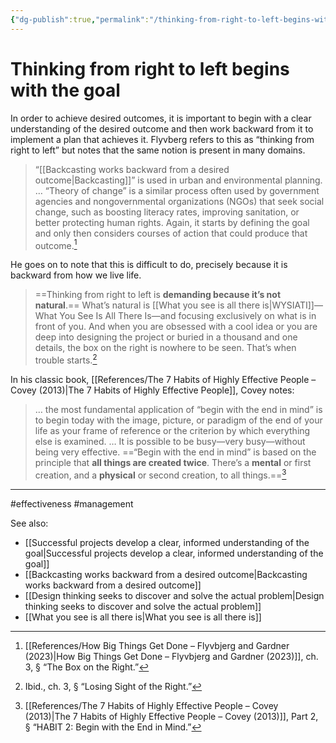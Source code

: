 ```yaml
---
{"dg-publish":true,"permalink":"/thinking-from-right-to-left-begins-with-the-goal/"}
---
```



# Thinking from right to left begins with the goal

In order to achieve desired outcomes, it is important to begin with a clear understanding of the desired outcome and then work backward from it to implement a plan that achieves it. Flyvberg refers to this as “thinking from right to left” but notes that the same notion is present in many domains.

> “[[Backcasting works backward from a desired outcome\|Backcasting]]” is used in urban and environmental planning. … “Theory of change” is a similar process often used by government agencies and nongovernmental organizations (NGOs) that seek social change, such as boosting literacy rates, improving sanitation, or better protecting human rights. Again, it starts by defining the goal and only then considers courses of action that could produce that outcome.[^1]

He goes on to note that this is difficult to do, precisely because it is backward from how we live life.

> ==Thinking from right to left is **demanding because it’s not natural**.== What’s natural is [[What you see is all there is\|WYSIATI]]—What You See Is All There Is—and focusing exclusively on what is in front of you. And when you are obsessed with a cool idea or you are deep into designing the project or buried in a thousand and one details, the box on the right is nowhere to be seen. That’s when trouble starts.[^2]

In his classic book, [[References/The 7 Habits of Highly Effective People – Covey (2013)\|The 7 Habits of Highly Effective People]], Covey notes:

> … the most fundamental application of “begin with the end in mind” is to begin today with the image, picture, or paradigm of the end of your life as your frame of reference or the criterion by which everything else is examined. … It is possible to be busy—very busy—without being very effective. ==“Begin with the end in mind” is based on the principle that **all things are created twice**. There’s a **mental** or first creation, and a **physical** or second creation, to all things.==[^3]


---
#effectiveness #management 

See also:
 - [[Successful projects develop a clear, informed understanding of the goal\|Successful projects develop a clear, informed understanding of the goal]]
 - [[Backcasting works backward from a desired outcome\|Backcasting works backward from a desired outcome]]
 - [[Design thinking seeks to discover and solve the actual problem\|Design thinking seeks to discover and solve the actual problem]]
 - [[What you see is all there is\|What you see is all there is]]

[^1]: [[References/How Big Things Get Done – Flyvbjerg and Gardner (2023)\|How Big Things Get Done – Flyvbjerg and Gardner (2023)]], ch. 3, § “The Box on the Right.”
[^2]: Ibid., ch. 3, § “Losing Sight of the Right.”
[^3]: [[References/The 7 Habits of Highly Effective People – Covey (2013)\|The 7 Habits of Highly Effective People – Covey (2013)]], Part 2, § “HABIT 2: Begin with the End in Mind.”